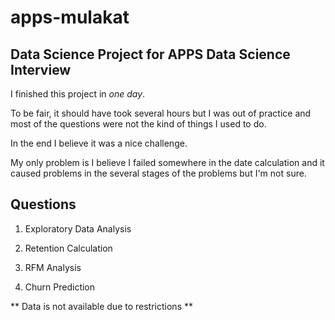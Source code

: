 # apps-mulakat

## Data Science Project for APPS Data Science Interview

I finished this project in *one day*.

To be fair, it should have took several hours but I was out of practice and
most of the questions were not the kind of things I used to do.

In the end I believe it was a nice challenge.

My only problem is I believe I failed somewhere in the date calculation and
it caused problems in the several stages of the problems but I'm not sure.

## Questions

1. Exploratory Data Analysis

2. Retention Calculation

3. RFM Analysis

4. Churn Prediction

** Data is not available due to restrictions **
